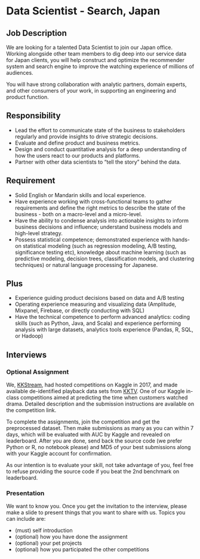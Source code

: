 # Data Scientist - Search, Japan

## Job Description
We are looking for a talented Data Scientist to join our Japan office. Working alongside other team members to dig deep into our service data for Japan clients, you will help construct and optimize the recommender system and search engine to improve the watching experience of millions of audiences.

You will have strong collaboration with analytic partners, domain experts, and other consumers of your work, in supporting an engineering and product function.

## Responsibility
* Lead the effort to communicate state of the business to stakeholders regularly and provide insights to drive strategic decisions.
* Evaluate and define product and business metrics.
* Design and conduct quantitative analysis for a deep understanding of how the users react to our products and platforms.
* Partner with other data scientists to “tell the story” behind the data.

## Requirement
* Solid English or Mandarin skills and local experience.
* Have experience working with cross-functional teams to gather requirements and define the right metrics to describe the state of the business - both on a macro-level and a micro-level.
* Have the ability to condense analysis into actionable insights to inform business decisions and influence; understand business models and high-level strategy.
* Possess statistical competence; demonstrated experience with hands-on statistical modeling (such as regression modeling, A/B testing, significance testing etc), knowledge about machine learning (such as predictive modeling, decision trees, classification models, and clustering techniques) or natural language processing for Japanese.

## Plus
* Experience guiding product decisions based on data and A/B testing
* Operating experience measuring and visualizing data (Amplitude, Mixpanel, Firebase, or directly conducting with SQL)
* Have the technical competence to perform advanced analytics: coding skills (such as Python, Java, and Scala) and experience performing analysis with large datasets, analytics tools experience (Pandas, R, SQL, or Hadoop)

## Interviews

### Optional Assignment

We, [KKStream](https://www.kkstream.com.tw/en/), had hosted competitions on Kaggle in 2017, and made available de-identified playback data sets from [KKTV](https://www.kktv.me/). One of our Kaggle in-class competitions aimed at predicting the time when customers watched drama. Detailed description and the submission instructions are available on the competition link.

To complete the assignments, join the competition and get the preprocessed dataset. Then make submissions as many as you can within 7 days, which will be evaluated with AUC by Kaggle and revealed on leaderboard. After you are done, send back the source code (we prefer Python or R, no notebook please) and MD5 of your best submissions along with your Kaggle account for confirmation.

As our intention is to evaluate your skill, not take advantage of you, feel free to refuse providing the source code if you beat the 2nd benchmark on leaderboard.

### Presentation

We want to know you. Once you get the invitation to the interview, please make a slide to present things that you want to share with us. Topics you can include are:

* (must) self introduction
* (optional) how you have done the assignment
* (optional) your pet projects
* (optional) how you participated the other competitions
